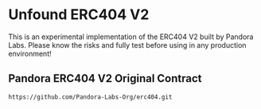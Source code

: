 # Unfound ERC404 V2 
This is an experimental implementation of the ERC404 V2 built by Pandora Labs. Please know the risks and fully test before using in any production environment!

## Pandora ERC404 V2 Original Contract

```sh
https://github.com/Pandora-Labs-Org/erc404.git
```
